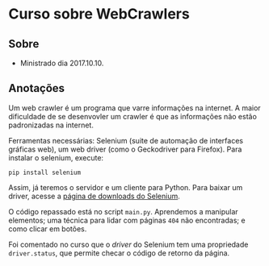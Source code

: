 Curso sobre WebCrawlers
=======================

Sobre
-----

- Ministrado dia 2017.10.10.

Anotações
---------

Um web crawler é um programa que varre informações na internet. A maior dificuldade de se desenvovler um crawler é que as informações não estão padronizadas na internet.

Ferramentas necessárias: Selenium (suite de automação de interfaces gráficas web), um web driver (como o Geckodriver para Firefox). Para instalar o selenium, execute:
```
pip install selenium
```
Assim, já teremos o servidor e um cliente para Python. Para baixar um driver, acesse a [página de downloads do Selenium][1].

O código repassado está no script `main.py`. Aprendemos a manipular elementos; uma técnica para lidar com páginas  `404` não encontradas; e como clicar em botões.

Foi comentado no curso que o _driver_ do Selenium tem uma propriedade `driver.status`, que permite checar o código de retorno da página.

[1]: http://www.seleniumhq.org/download/
